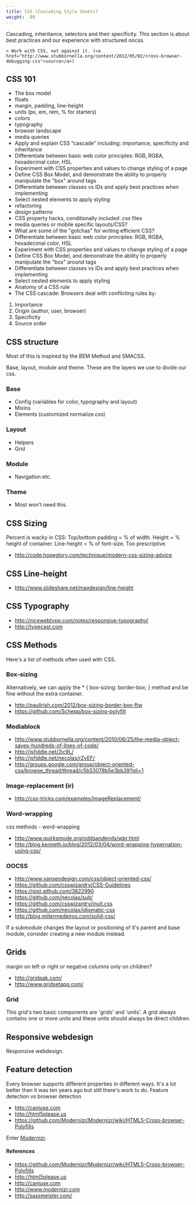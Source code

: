 ```yaml
---
title: CSS (Cascading Style Sheets)
weight: -99
---
```


Cascading, inheritance, selectors and their specificity. This section is about best practices and our experience with structured oocss.

	> Work with CSS, not against it. (<a href="http://www.stubbornella.org/content/2012/05/02/cross-browser-debugging-css">source</a>)

## CSS 101

- The box model
- floats
- margin, padding, line-height
- units (px, em, rem, % for starters)
- colors
- typography
- browser landscape
- media queries
- Apply and explain CSS “cascade” including: importance, specificity and inheritance
- Differentiate between basic web color principles: RGB, RGBA, hexadecimal color, HSL
- Experiment with CSS properties and values to change styling of a page
- Define CSS Box Model, and demonstrate the ability to properly manipulate the "box" around tags
- Differentiate between classes vs IDs and apply best practices when implementing
- Select nested elements to apply styling
- refactoring
- design patterns
- CSS property hacks, conditionally included .css files
- media queries or mobile specific layouts/CSS?
- What are some of the "gotchas" for writing efficient CSS?
- Differentiate between basic web color principles: RGB, RGBA, hexadecimal color, HSL
- Experiment with CSS properties and values to change styling of a page
- Define CSS Box Model, and demonstrate the ability to properly manipulate the "box" around tags
- Differentiate between classes vs IDs and apply best practices when implementing
- Select nested elements to apply styling
- Anatomy of a CSS rule
- The CSS cascade: Browsers deal with conflicting rules by:

1. Importance
2. Origin (author, user, browser)
3. Specificity
4. Source order

## CSS structure

Most of this is inspired by the BEM Method and SMACSS.

Base, layout, module and theme. These are the layers we use to divide our css.

### Base

- Config (variables for color, typography and layout)
- Mixins
- Elements (customized normalize.css)

### Layout

- Helpers
- Grid

### Module

- Navigation etc.

### Theme

- Most won't need this.

## CSS Sizing

Percent is wacky in CSS: Top/bottom padding = % of width. Height = % height of container. Line-height = % of font-size. Too prescriptive.
- http://code.hopeglory.com/technique/modern-css-sizing-advice

## CSS Line-height

- http://www.slideshare.net/maxdesign/line-height

## CSS Typography

- http://nicewebtype.com/notes/responsive-typography/
- http://typecast.com

## CSS Methods

Here's a list of methods often used with CSS.

### Box-sizing

Alternatively, we can apply the * { box-sizing: border-box; } method and be fine without the extra container.
- http://paulirish.com/2012/box-sizing-border-box-ftw
- https://github.com/Schepp/box-sizing-polyfill

### Mediablock

- http://www.stubbornella.org/content/2010/06/25/the-media-object-saves-hundreds-of-lines-of-code/
- http://jsfiddle.net/2jc9L/
- http://jsfiddle.net/necolas/rZvEF/
- http://groups.google.com/group/object-oriented-css/browse_thread/thread/c5b53078b5e3bb39?pli=1

### Image-replacement (ir)

- http://css-tricks.com/examples/ImageReplacement/

### Word-wrapping

css methods - word-wrapping
- http://www.quirksmode.org/oddsandends/wbr.html
- http://blog.kenneth.io/blog/2012/03/04/word-wrapping-hypernation-using-css/

### OOCSS
- http://www.vanseodesign.com/css/object-oriented-css/
- https://github.com/csswizardry/CSS-Guidelines
- https://gist.github.com/3822990
- https://github.com/necolas/suit/
- https://github.com/csswizardry/inuit.css
- https://github.com/necolas/idiomatic-css
- http://blog.millermedeiros.com/solid-css/

If a submodule changes the layout or positioning of it's parent and base module, consider creating a new module instead.

## Grids

margin on left or right or negative columns only on children?

- http://gridpak.com/
- http://www.gridsetapp.com/

### Grid

This grid's two basic components are 'grids' and 'units'. A grid always contains one or more units and these units should always be direct children.

## Responsive webdesign

Responsive webdesign.

## Feature detection

Every browser supports different properties in different ways. It's a lot better than it was ten years ago but still there's work to do.
Feature detection vs browser detection

- http://caniuse.com
- http://html5please.us
- https://github.com/Modernizr/Modernizr/wiki/HTML5-Cross-browser-Polyfills

Enter [Modernizr](http://www.modernizr.com).

#### References

- https://github.com/Modernizr/Modernizr/wiki/HTML5-Cross-browser-Polyfills
- http://html5please.us
- http://caniuse.com
- http://www.modernizr.com
- http://sassmeister.com/
